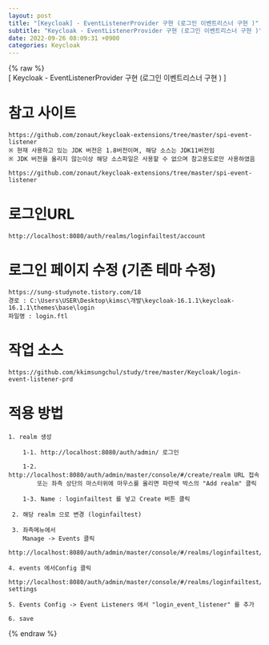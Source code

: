 ```yaml
---  
layout: post  
title: "[Keycloak] - EventListenerProvider 구현 (로그인 이벤트리스너 구현 )"  
subtitle: "Keycloak - EventListenerProvider 구현 (로그인 이벤트리스너 구현 )"  
date: 2022-09-26 08:09:31 +0900  
categories: Keycloak  
---  
```

{% raw %}  
[ Keycloak - EventListenerProvider 구현 (로그인 이벤트리스너 구현 ) ]  
  
# 참고 사이트   
	https://github.com/zonaut/keycloak-extensions/tree/master/spi-event-listener  
	※ 현재 사용하고 있는 JDK 버전은 1.8버전이며, 해당 소스는 JDK11버전임  
	※ JDK 버전을 올리지 않는이상 해당 소스파일은 사용할 수 없으며 참고용도로만 사용하였음  
  
	https://github.com/zonaut/keycloak-extensions/tree/master/spi-event-listener  
  
# 로그인URL  
  
	http://localhost:8080/auth/realms/loginfailtest/account  
  
# 로그인 페이지 수정 (기존 테마 수정)  
	https://sung-studynote.tistory.com/18  
	경로 : C:\Users\USER\Desktop\kimsc\개발\keycloak-16.1.1\keycloak-16.1.1\themes\base\login  
	파일명 : login.ftl  
  
  
# 작업 소스  
  
	https://github.com/kkimsungchul/study/tree/master/Keycloak/login-event-listener-prd  
  
  
# 적용 방법  
  
	1. realm 생성  
	  
		1-1. http://localhost:8080/auth/admin/ 로그인   
		  
		1-2. http://localhost:8080/auth/admin/master/console/#/create/realm URL 접속  
			또는 좌측 상단의 마스터위에 마우스를 올리면 파란색 박스의 "Add realm" 클릭  
		  
		1-3. Name : loginfailtest 를 넣고 Create 버튼 클릭  
	  
	 2. 해당 realm 으로 변경 (loginfailtest)  
  
	 3. 좌측메뉴에서  
		Manage -> Events 클릭  
		http://localhost:8080/auth/admin/master/console/#/realms/loginfailtest/events  
  
	4. events 에서Config 클릭  
		http://localhost:8080/auth/admin/master/console/#/realms/loginfailtest/events-settings  
  
	5. Events Config -> Event Listeners 에서 "login_event_listener" 를 추가  
	  
	6. save  
  
  
  
  
  
		  
		  
  
  
  
{% endraw %}